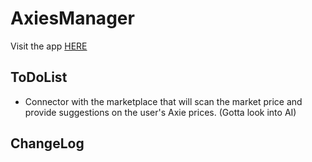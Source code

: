 # AxiesManager

Visit the app <a href="./AxiesManager/index.html">HERE</a>


ToDoList
---
- Connector with the marketplace that will scan the market price and provide suggestions on the user's Axie prices. (Gotta look into AI)


ChangeLog
---
